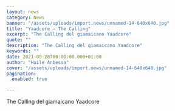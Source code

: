 ```yaml
---
layout: news
category: News
banner: "/assets/uploads/import.news/unnamed-14-640x640.jpg"
title: "Yaadcore – The Calling"
excerpt: "The Calling del giamaicano Yaadcore"
quote: ""
description: "The Calling del giamaicano Yaadcore"
keywords: ""
date: 2021-09-28T00:00:00.000+01:00
author: "Haile Anbessa"
cover: "/assets/uploads/import.news/unnamed-14-640x640.jpg"
pagination:
  enabled: true

---
```


The Calling del giamaicano Yaadcore
